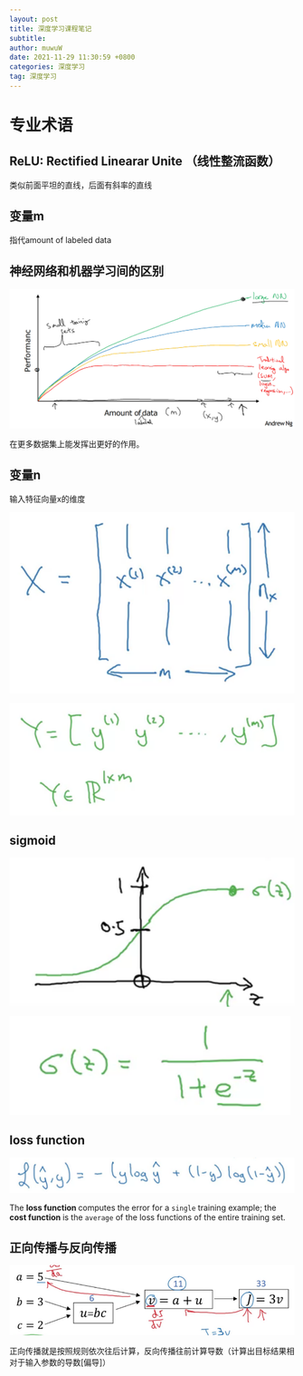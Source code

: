 ```yaml
---
layout: post
title: 深度学习课程笔记
subtitle: 
author: muwuW
date: 2021-11-29 11:30:59 +0800
categories: 深度学习
tag: 深度学习
---
```


# 专业术语

## ReLU: Rectified Linearar Unite （线性整流函数）

类似前面平坦的直线，后面有斜率的直线

## 变量m

指代amount of labeled data

## 神经网络和机器学习间的区别

![image-20211129134736680](2021-11-29-deep-learn-1.assets/image-20211129134736680.png)

在更多数据集上能发挥出更好的作用。

## 变量n

输入特征向量x的维度

![image-20211129171720489](2021-11-29-deep-learn-1.assets/image-20211129171720489.png)

![image-20211129171849118](2021-11-29-deep-learn-1.assets/image-20211129171849118.png)

## sigmoid

![image-20211129173332720](2021-11-29-deep-learn-1.assets/image-20211129173332720.png)

![image-20211129173409775](2021-11-29-deep-learn-1.assets/image-20211129173409775.png)

## loss function

![image-20211129182807752](2021-11-29-deep-learn-1.assets/image-20211129182807752.png)

The <b>loss function </b> computes the error for a `single` training example; the <b> cost function </b> is the `average` of the loss functions of the entire training set.

## 正向传播与反向传播

![image-20211201111504229](2021-11-29-deep-learn-1.assets/image-20211201111504229.png)

正向传播就是按照规则依次往后计算，反向传播往前计算导数（计算出目标结果相对于输入参数的导数[偏导]）

